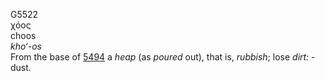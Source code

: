 G5522  
χόος  
choos  
*kho‘-os*  
From the base of [5494](g5494) a *heap* (as *poured* out), that is,
*rubbish*; lose *dirt:* - dust.  
